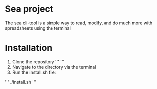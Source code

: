 # Sea project

The sea cli-tool is a simple way to read, modify, and do much more with spreadsheets using the terminal

# Installation

1. Clone the repository
'''
'''
2. Navigate to the directory via the terminal
3. Run the install.sh file:

'''
./install.sh
'''